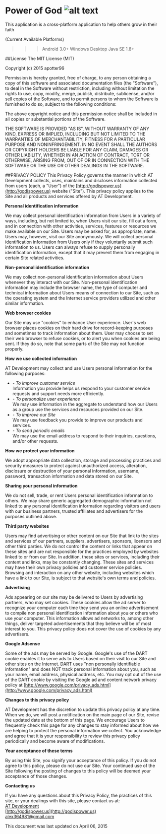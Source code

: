 Power of God
![alt text](http://godispower.us/images/main.png "http://godispower.us/")
==========

This application is a cross-platform application to help others grow in their faith

(Current Available Platforms)
>>> Android 3.0+
>>> Windows Desktop
>>> Java SE 1.8+

##License
The MIT License (MIT)

Copyright (c) 2015 apotter96

Permission is hereby granted, free of charge, to any person obtaining a copy
of this software and associated documentation files (the "Software"), to deal
in the Software without restriction, including without limitation the rights
to use, copy, modify, merge, publish, distribute, sublicense, and/or sell
copies of the Software, and to permit persons to whom the Software is
furnished to do so, subject to the following conditions:

The above copyright notice and this permission notice shall be included in
all copies or substantial portions of the Software.

THE SOFTWARE IS PROVIDED "AS IS", WITHOUT WARRANTY OF ANY KIND, EXPRESS OR
IMPLIED, INCLUDING BUT NOT LIMITED TO THE WARRANTIES OF MERCHANTABILITY,
FITNESS FOR A PARTICULAR PURPOSE AND NONINFRINGEMENT. IN NO EVENT SHALL THE
AUTHORS OR COPYRIGHT HOLDERS BE LIABLE FOR ANY CLAIM, DAMAGES OR OTHER
LIABILITY, WHETHER IN AN ACTION OF CONTRACT, TORT OR OTHERWISE, ARISING FROM,
OUT OF OR IN CONNECTION WITH THE SOFTWARE OR THE USE OR OTHER DEALINGS IN
THE SOFTWARE.

##PRIVACY POLICY
This Privacy Policy governs the manner in which AT Development collects, uses, maintains and discloses information collected from users (each, a "User") of the [http://godispower.us](http://godispower.us) website ("Site"). This privacy policy applies to the Site and all products and services offered by AT Development.  

 **Personal identification information**  

 We may collect personal identification information from Users in a variety of ways, including, but not limited to, when Users visit our site, fill out a form, and in connection with other activities, services, features or resources we make available on our Site. Users may be asked for, as appropriate, name. Users may, however, visit our Site anonymously. We will collect personal identification information from Users only if they voluntarily submit such information to us. Users can always refuse to supply personally identification information, except that it may prevent them from engaging in certain Site related activities.  

 **Non-personal identification information**  

 We may collect non-personal identification information about Users whenever they interact with our Site. Non-personal identification information may include the browser name, the type of computer and technical information about Users means of connection to our Site, such as the operating system and the Internet service providers utilized and other similar information.  

 **Web browser cookies**  

 Our Site may use "cookies" to enhance User experience. User's web browser places cookies on their hard drive for record-keeping purposes and sometimes to track information about them. User may choose to set their web browser to refuse cookies, or to alert you when cookies are being sent. If they do so, note that some parts of the Site may not function properly.  

 **How we use collected information**  

 AT Development may collect and use Users personal information for the following purposes:  

*   _- To improve customer service_  
     Information you provide helps us respond to your customer service requests and support needs more efficiently.
*   _- To personalize user experience_  
     We may use information in the aggregate to understand how our Users as a group use the services and resources provided on our Site.
*   _- To improve our Site_  
     We may use feedback you provide to improve our products and services.
*   _- To send periodic emails_  
     We may use the email address to respond to their inquiries, questions, and/or other requests.

**How we protect your information**  

 We adopt appropriate data collection, storage and processing practices and security measures to protect against unauthorized access, alteration, disclosure or destruction of your personal information, username, password, transaction information and data stored on our Site.  

 **Sharing your personal information**  

 We do not sell, trade, or rent Users personal identification information to others. We may share generic aggregated demographic information not linked to any personal identification information regarding visitors and users with our business partners, trusted affiliates and advertisers for the purposes outlined above.  

 **Third party websites**  

 Users may find advertising or other content on our Site that link to the sites and services of our partners, suppliers, advertisers, sponsors, licensors and other third parties. We do not control the content or links that appear on these sites and are not responsible for the practices employed by websites linked to or from our Site. In addition, these sites or services, including their content and links, may be constantly changing. These sites and services may have their own privacy policies and customer service policies. Browsing and interaction on any other website, including websites which have a link to our Site, is subject to that website's own terms and policies.  

 **Advertising**  

 Ads appearing on our site may be delivered to Users by advertising partners, who may set cookies. These cookies allow the ad server to recognize your computer each time they send you an online advertisement to compile non personal identification information about you or others who use your computer. This information allows ad networks to, among other things, deliver targeted advertisements that they believe will be of most interest to you. This privacy policy does not cover the use of cookies by any advertisers.  

 **Google Adsense**  

 Some of the ads may be served by Google. Google's use of the DART cookie enables it to serve ads to Users based on their visit to our Site and other sites on the Internet. DART uses "non personally identifiable information" and does NOT track personal information about you, such as your name, email address, physical address, etc. You may opt out of the use of the DART cookie by visiting the Google ad and content network privacy policy at [http://www.google.com/privacy_ads.html](http://www.google.com/privacy_ads.html)  

 **Changes to this privacy policy**  

 AT Development has the discretion to update this privacy policy at any time. When we do, we will post a notification on the main page of our Site, revise the updated date at the bottom of this page. We encourage Users to frequently check this page for any changes to stay informed about how we are helping to protect the personal information we collect. You acknowledge and agree that it is your responsibility to review this privacy policy periodically and become aware of modifications.  

 **Your acceptance of these terms**  

 By using this Site, you signify your acceptance of this policy. If you do not agree to this policy, please do not use our Site. Your continued use of the Site following the posting of changes to this policy will be deemed your acceptance of those changes.  

 **Contacting us**  

 If you have any questions about this Privacy Policy, the practices of this site, or your dealings with this site, please contact us at:  
 [AT Development](http://godispower.us)  
 [http://godispower.us](http://godispower.us)  
 alex364981@gmail.com  

This document was last updated on April 06, 2015
